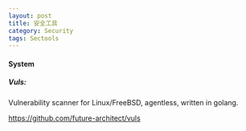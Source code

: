 ```yaml
---
layout: post
title: 安全工具
category: Security
tags: Sectools
---
```



#### System

##### Vuls:
   Vulnerability scanner for Linux/FreeBSD, agentless, written in golang.

  https://github.com/future-architect/vuls
